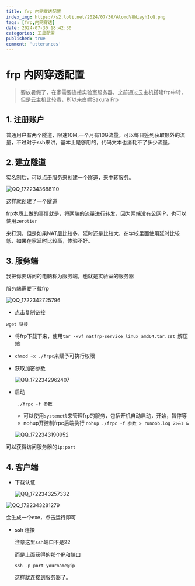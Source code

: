 ```yaml
---
title: frp 内网穿透配置
index_img: https://s2.loli.net/2024/07/30/AlomdV8WieyhIcQ.png
tags: [frp,内网穿透]
date: 2024-07-30 18:42:30
categories: 工具配置
published: true
comment: 'utterances'
---
```


# frp 内网穿透配置

> 要放暑假了，在家需要连接实验室服务器，之前通过云主机搭建frp中转，但是云主机比较贵，所以来白嫖Sakura Frp

## 1. 注册账户

普通用户有两个隧道，限速10M,一个月有10G流量，可以每日签到获取额外的流量，不过对于ssh来讲，基本上是够用的，代码文本也消耗不了多少流量。

## 2. 建立隧道

实名制后，可以点击服务来创建一个隧道，来中转服务。

![QQ_1722343688110](https://s2.loli.net/2024/07/30/uOVJQl7mUSLnt2C.png)

这样就创建了一个隧道

frp本质上做的事情就是，将两端的流量进行转发，因为两端没有公网IP，也可以使用`zerotier`

来打洞，但是如果NAT层比较多，延时还是比较大，在学校里面使用延时比较低，如果在家延时比较高，体验不好。



## 3. 服务端

我把你要访问的电脑称为服务端，也就是实验室的服务器

服务端需要下载frp

![QQ_1722342725796](https://s2.loli.net/2024/07/30/LdeWwjQl34Tn9r7.png)

- 点击复制链接

```shell
wget 链接
```

- 将frp下载下来，使用`tar -xvf natfrp-service_linux_amd64.tar.zst `解压缩

- `chmod +x ./frpc`来赋予可执行权限

- 获取加密参数

  ![QQ_1722342962407](https://s2.loli.net/2024/07/30/7W1t2ougqnmKOTQ.png)



- 启动

  ` ./frpc -f 参数`

  - 可以使用`systemctl`来管理frp的服务，包括开机自动启动，开始，暂停等
  - nohup开控制frpc后端执行 `nohup ./frpc -f 参数 > runoob.log 2>&1 &`

  ![QQ_1722343190952](https://s2.loli.net/2024/07/30/IgwdNfDqC9jY7sR.png)

可以获得访问服务器的`ip:port`

## 4. 客户端

- 下载认证

  ![QQ_1722343257332](https://s2.loli.net/2024/07/30/EhS36gJaFVGfLle.png)

![QQ_1722343281279](https://s2.loli.net/2024/07/30/LRFC9bnuv1jlDZc.png)

会生成一个exe，点击运行即可

- ssh 连接

  注意这里ssh端口不是22

  而是上面获得的那个IP和端口

  ```shell
  ssh -p port yourname@ip
  ```

  这样就连接到服务器了。

